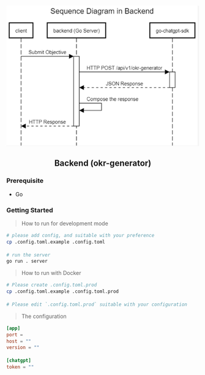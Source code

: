 <div align="center">
    <img src="./assets/sq-backend.png" />
    <h2>Backend (okr-generator)</h2>
</div>

### Prerequisite

- Go

### Getting Started

> How to run for development mode

```bash
# please add config, and suitable with your preference
cp .config.toml.example .config.toml

# run the server
go run . server
```

> How to run with Docker

```bash
# Please create .config.toml.prod
cp .config.toml.example .config.toml.prod

# Please edit `.config.toml.prod` suitable with your configuration
```

> The configuration

```toml
[app]
port =
host = ""
version = ""

[chatgpt]
token = ""
```
